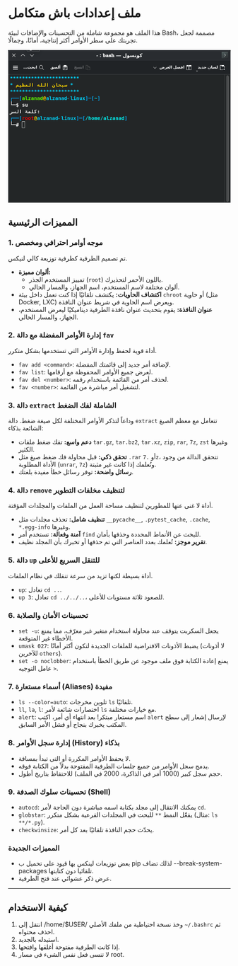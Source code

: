# ملف إعدادات باش متكامل

هذا الملف هو مجموعة شاملة من التحسينات والإضافات لبيئة Bash، مصممة لجعل تجربتك على سطر الأوامر أكثر إنتاجية، أمانًا، وجمالًا. 

![طرفية لينكس](img.png)

## المميزات الرئيسية

### 1. موجه أوامر احترافي ومخصص

تم تصميم الطرفية كطرفية توزيعة كالي لنيكس.
- **ألوان مميزة:**
    - تمييز المستخدم الجذر (`root`) باللون الأحمر لتحذيرك.
    - ألوان مختلفة لاسم المستخدم، اسم الجهاز، والمسار الحالي.
- **اكتشاف الحاويات:** يكتشف تلقائيًا إذا كنت تعمل داخل بيئة `chroot` أو حاوية (مثل Docker, LXC) ويعرض اسم الحاوية في شريط عنوان النافذة.
- **عنوان النافذة:** يقوم بتحديث عنوان نافذة الطرفية ديناميكيًا ليعرض المستخدم، الجهاز، والمسار الحالي.


### 2. إدارة الأوامر المفضلة مع دالة `fav`

أداة قوية لحفظ وإدارة الأوامر التي تستخدمها بشكل متكرر.
- `fav add <command>`: لإضافة أمر جديد إلى قائمتك المفضلة.
- `fav list`: لعرض جميع الأوامر المحفوظة مع أرقامها.
- `fav del <number>`: لحذف أمر من القائمة باستخدام رقمه.
- `fav <number>`: لتشغيل أمر مباشرة من القائمة.

### 3. دالة `extract` الشاملة لفك الضغط

وداعاً لتذكر الأوامر المختلفة لكل صيغة ضغط. دالة `extract` تتعامل مع معظم الصيغ الشائعة بذكاء:
- **دعم واسع:** تفك ضغط ملفات `tar.gz`, `tar.bz2`, `tar.xz`, `zip`, `rar`, `7z`, `zst` وغيرها الكثير.
- **تحقق ذكي:** قبل محاولة فك ضغط صيغ مثل `.rar` أو `.7z`، تتحقق الدالة من وجود الأداة المطلوبة (`unrar`, `7z`) وتُعلمك إذا كانت غير مثبتة.
- **رسائل واضحة:** توفر رسائل خطأ مفيدة بلغتك.

### 4. دالة `remove` لتنظيف مخلفات التطوير

أداة لا غنى عنها للمطورين لتنظيف مساحة العمل من الملفات والمجلدات المؤقتة.
- **تنظيف شامل:** تحذف مجلدات مثل `__pycache__`, `.pytest_cache`, `.cache`, `*.egg-info` وغيرها.
- **آمنة وفعالة:** تستخدم أمر `find` للبحث عن الأنماط المحددة وحذفها بأمان.
- **تقرير موجز:** تُعلمك بعدد العناصر التي تم حذفها أو تخبرك بأن المجلد نظيف.

### 5. دالة `up` للتنقل السريع للأعلى

أداة بسيطة لكنها تزيد من سرعة تنقلك في نظام الملفات.
- `up`: تعادل `cd ..`.
- `up 3`: تعادل `cd ../../..`، للصعود ثلاثة مستويات للأعلى.

### 6. تحسينات الأمان والصلابة

- `set -u`: يجعل السكربت يتوقف عند محاولة استخدام متغير غير معرّف، مما يمنع الأخطاء غير المتوقعة.
- `umask 027`: يضبط الأذونات الافتراضية للملفات الجديدة لتكون أكثر أمانًا (لا أذونات للآخرين `others`).
- `set -o noclobber`: يمنع إعادة الكتابة فوق ملف موجود عن طريق الخطأ باستخدام عامل التوجيه `>`.

### 7. أسماء مستعارة (Aliases) مفيدة

- `ls --color=auto`: تلوين مخرجات `ls` تلقائيًا.
- `ll`, `la`, `l`: اختصارات شائعة لأمر `ls` مع خيارات مختلفة.
- `alert`: اسم مستعار مبتكر! بعد انتهاء أي أمر، اكتب `alert` لإرسال إشعار إلى سطح المكتب يخبرك بنجاح أو فشل الأمر السابق.

### 8. إدارة سجل الأوامر (History) بذكاء

- لا يحفظ الأوامر المكررة أو التي تبدأ بمسافة.
- يدمج سجل الأوامر من جميع جلسات الطرفية المفتوحة بدلاً من الكتابة فوقه.
- حجم سجل كبير (1000 أمر في الذاكرة، 2000 في الملف) للاحتفاظ بتاريخ أطول.

### 9. تحسينات سلوك الصدفة (Shell)

- `autocd`: يمكنك الانتقال إلى مجلد بكتابة اسمه مباشرة دون الحاجة لأمر `cd`.
- `globstar`: يفعّل النمط `**` للبحث في المجلدات الفرعية بشكل متكرر (مثال: `ls **/*.py`).
- `checkwinsize`: يحدّث حجم النافذة تلقائيًا بعد كل أمر.

###  المميزات الجديدة
- بعض توزيعات لينكس بها قيود على تحميل ب pip لذلك تضاف --break-system-packages تلقائيا دون كتابتها.
- عرض ذكر عشوائي عند فتح الطرفية.

---

## كيفية الاستخدام

1.  انتقل إلى /home/$USER/ وخذ نسخة احتياطية من ملفك الأصلي `~/.bashrc` ثم احذف محتواه.
2.  استيدله بالجديد.
3.  إذا كانت الطرفية مفتوحة أغلقها وافتحها.
4. لا تنسى فعل نفس الشيء في مسار root.
